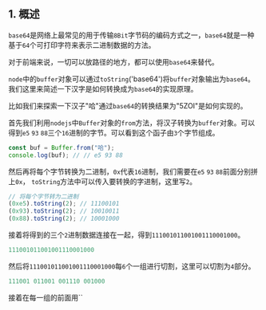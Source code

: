 ## 1. 概述

``````base64``````是网络上最常见的用于传输```8Bit```字节码的编码方式之一，```base64```就是一种基于```64```个可打印字符来表示二进制数据的方法。

对于前端来说，一切可以放路径的地方，都可以使用```base64```来替代。

```node```中的```buffer```对象可以通过```toString```('base64')将```buffer```对象输出为```base64```。我们这里来简述一下汉字是如何转换成为```base64```的实现原理。

比如我们来探索一下汉子"哈"通过```base64```的转换结果为"5ZOI"是如何实现的。

首先我们利用```nodejs```中```Buffer```对象的```from```方法，将汉子转换为```buffer```对象。可以得到```e5``` ```93``` ```88```三个```16```进制的字节。可以看到这个函子由```3```个字节组成。

```js
const buf = Buffer.from("哈");
console.log(buf); // // e5 93 88
```  

然后再将每个字节转换为二进制，```0x```代表```16```进制，我们需要在```e5``` ```93``` ```88```前面分别拼上```0x```， ```toString```方法中可以传入要转换的字进制，这里写```2```。

```js
// 将每个字节转为二进制
(0xe5).toString(2); // 11100101
(0x93).toString(2); // 10010011
(0x88).toString(2); // 10001000
```

接着将得到的三个```2```进制数据连接在一起，得到```111001011001001110001000```。

```js
111001011001001110001000
```

然后将```111001011001001110001000```每```6```个一组进行切割，这里可以切割为```4```部分。

```js
111001 011001 001110 001000
```

接着在每一组的前面用``